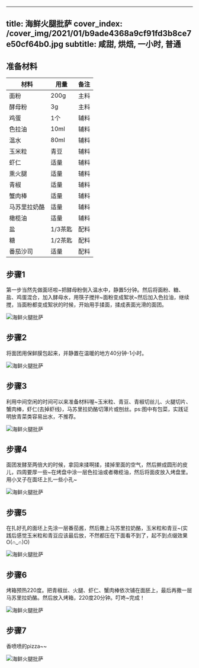 
---
title: 海鲜火腿批萨
cover_index: /cover_img/2021/01/b9ade4368a9cf91fd3b8ce7e50cf64b0.jpg
subtitle: 咸甜, 烘焙, 一小时, 普通
---

## 准备材料

| 材料     | 用量 | 备注|
| ------- | ----- | --- |
| 面粉 | 200g| 主料 |
| 酵母粉 | 3g| 主料 |
| 鸡蛋 | 1个| 辅料 |
| 色拉油 | 10ml| 辅料 |
| 温水 | 80ml| 辅料 |
| 玉米粒 | 青豆| 辅料 |
| 虾仁 | 适量| 辅料 |
| 熏火腿 | 适量| 辅料 |
| 青椒 | 适量| 辅料 |
| 蟹肉棒 | 适量| 辅料 |
| 马苏里拉奶酪 | 适量| 辅料 |
| 橄榄油 | 适量| 辅料 |
| 盐 | 1/3茶匙| 配料 |
| 糖 | 1/2茶匙| 配料 |
| 番茄沙司 | 适量| 配料 |

## 步骤1

第一步当然先做面坯啦~把酵母粉倒入温水中，静置5分钟。然后将面粉、糖、盐、鸡蛋混合，加入酵母水，用筷子搅拌~面粉变成絮状~然后加入色拉油，继续搅，当面粉都变成絮状的时候，开始用手揉面，揉成表面光滑的面团。

![海鲜火腿批萨](https://i8.meishichina.com/attachment/recipe/201010/201010081329373.jpg?x-oss-process=style/p320) 

## 步骤2

将面团用保鲜膜包起来，并静置在温暖的地方40分钟-1小时。

![海鲜火腿批萨](https://i8.meishichina.com/attachment/recipe/201010/201010081346422.jpg?x-oss-process=style/p320) 

## 步骤3

利用中间空闲的时间可以来准备材料喔~玉米粒、青豆、青椒切丝儿、火腿切片、蟹肉棒，虾仁(去掉虾线)，马苏里拉奶酪切薄片或刨丝。ps:图中有包菜，实践证明放青菜类容易出水，不推荐。

![海鲜火腿批萨](https://i8.meishichina.com/attachment/recipe/201010/201010081407488.jpg?x-oss-process=style/p320) 

## 步骤4

面团发酵至两倍大的时候，拿回来揉啊揉，揉掉里面的空气，然后擀成圆形的皮儿，四周要厚一些~在烤盘中涂一层色拉油或者橄榄油，然后将面皮放入烤盘里。用小叉子在面坯上扎一些小孔~

![海鲜火腿批萨](https://i8.meishichina.com/attachment/recipe/201010/201010081413073.jpg?x-oss-process=style/p320) 

## 步骤5

在扎好孔的面坯上先涂一层番茄酱，然后撒上马苏里拉奶酪，玉米粒和青豆~(实践后感觉玉米粒和青豆应该最后放，不然都压在下面看不到了，起不到点缀效果O(∩_∩)O)

![海鲜火腿批萨](https://i8.meishichina.com/attachment/recipe/201010/201010081421546.jpg?x-oss-process=style/p320) 

## 步骤6

烤箱预热220度。把青椒丝、火腿、虾仁、蟹肉棒依次铺在面胚上，最后再撒一层马苏里拉奶酪。然后放入烤箱，220度20分钟。叮咚~完成！

![海鲜火腿批萨](https://i8.meishichina.com/attachment/recipe/201010/201010081448235.jpg?x-oss-process=style/p320) 

## 步骤7

香喷喷的pizza~~

![海鲜火腿批萨](https://i8.meishichina.com/attachment/recipe/201010/201010081459373.jpg?x-oss-process=style/p320) 

